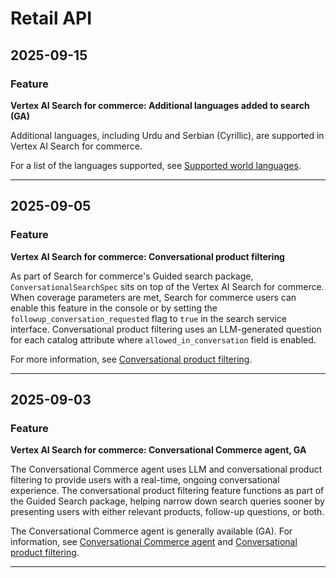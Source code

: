 # Retail API

## 2025-09-15

### Feature

**Vertex AI Search for commerce: Additional languages added to search (GA)**

Additional languages, including Urdu and Serbian (Cyrillic), are supported in Vertex AI Search for commerce.

For a list of the languages supported, see [Supported world languages](https://cloud.google.com/retail/docs/supported-languages#search-languages).

---
## 2025-09-05

### Feature

**Vertex AI Search for commerce: Conversational product filtering**

As part of Search for commerce's Guided search package, `ConversationalSearchSpec` sits on top of the Vertex AI Search for commerce. When coverage parameters are met, Search for commerce users can enable this feature in the console or by setting the `followup_conversation_requested` flag to `true` in the search service interface. Conversational product filtering uses an LLM-generated question for each catalog attribute where `allowed_in_conversation` field is enabled.

For more information, see [Conversational product filtering](https://cloud.google.com/retail/docs/conversational-filtering).

---
## 2025-09-03

### Feature

**Vertex AI Search for commerce: Conversational Commerce agent, GA**

The Conversational Commerce agent uses LLM and conversational product filtering to provide users with a real-time, ongoing conversational experience. The conversational product filtering feature functions as part of the Guided Search package, helping narrow down search queries sooner by presenting users with either relevant products, follow-up questions, or both.

The Conversational Commerce agent is generally available (GA). For information, see [Conversational Commerce agent](https://cloud.google.com/retail/docs/conversational-search) and [Conversational product filtering](https://cloud.google.com/retail/docs/conversational-filtering).

---
